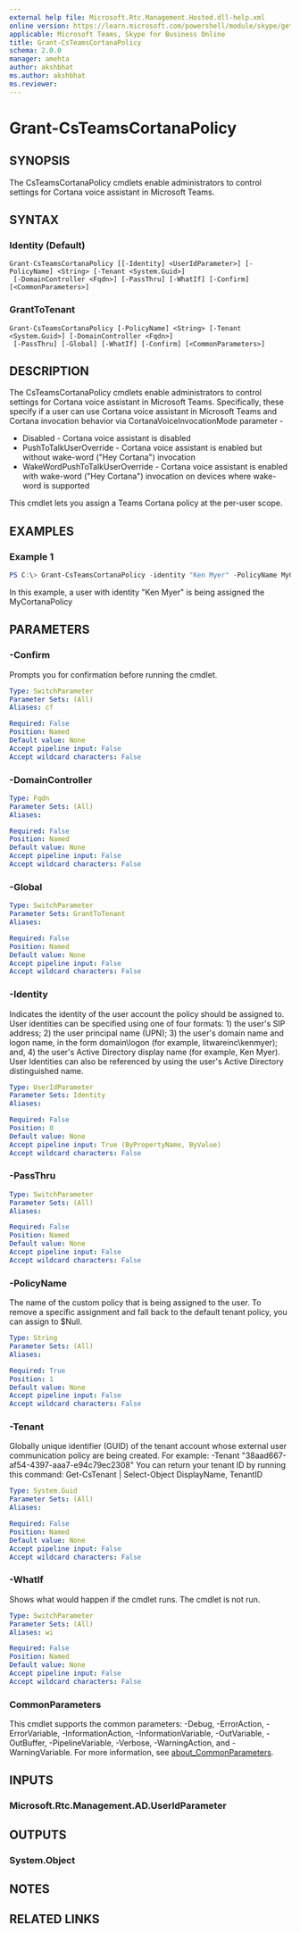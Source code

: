 ```yaml
---
external help file: Microsoft.Rtc.Management.Hosted.dll-help.xml 
online version: https://learn.microsoft.com/powershell/module/skype/get-csteamscortanapolicy
applicable: Microsoft Teams, Skype for Business Online
title: Grant-CsTeamsCortanaPolicy
schema: 2.0.0
manager: amehta
author: akshbhat
ms.author: akshbhat
ms.reviewer:
---
```


# Grant-CsTeamsCortanaPolicy

## SYNOPSIS
The CsTeamsCortanaPolicy cmdlets enable administrators to control settings for Cortana voice assistant in Microsoft Teams.

## SYNTAX

### Identity (Default)
```
Grant-CsTeamsCortanaPolicy [[-Identity] <UserIdParameter>] [-PolicyName] <String> [-Tenant <System.Guid>]
 [-DomainController <Fqdn>] [-PassThru] [-WhatIf] [-Confirm] [<CommonParameters>]
```

### GrantToTenant
```
Grant-CsTeamsCortanaPolicy [-PolicyName] <String> [-Tenant <System.Guid>] [-DomainController <Fqdn>]
 [-PassThru] [-Global] [-WhatIf] [-Confirm] [<CommonParameters>]
```

## DESCRIPTION

The CsTeamsCortanaPolicy cmdlets enable administrators to control settings for Cortana voice assistant in Microsoft Teams. Specifically, these specify if a user can use Cortana voice assistant in Microsoft Teams and Cortana invocation behavior via CortanaVoiceInvocationMode parameter -
* Disabled - Cortana voice assistant is disabled
* PushToTalkUserOverride - Cortana voice assistant is enabled but without wake-word ("Hey Cortana") invocation
* WakeWordPushToTalkUserOverride - Cortana voice assistant is enabled with wake-word ("Hey Cortana") invocation on devices where wake-word is supported

This cmdlet lets you assign a Teams Cortana policy at the per-user scope.

## EXAMPLES

### Example 1
```powershell
PS C:\> Grant-CsTeamsCortanaPolicy -identity "Ken Myer" -PolicyName MyCortanaPolicy
```

In this example, a user with identity "Ken Myer" is being assigned the MyCortanaPolicy

## PARAMETERS

### -Confirm
Prompts you for confirmation before running the cmdlet.

```yaml
Type: SwitchParameter
Parameter Sets: (All)
Aliases: cf

Required: False
Position: Named
Default value: None
Accept pipeline input: False
Accept wildcard characters: False
```

### -DomainController

```yaml
Type: Fqdn
Parameter Sets: (All)
Aliases:

Required: False
Position: Named
Default value: None
Accept pipeline input: False
Accept wildcard characters: False
```

### -Global

```yaml
Type: SwitchParameter
Parameter Sets: GrantToTenant
Aliases:

Required: False
Position: Named
Default value: None
Accept pipeline input: False
Accept wildcard characters: False
```

### -Identity
Indicates the identity of the user account the policy should be assigned to. User identities can be specified using one of four formats: 1) the user's SIP address; 2) the user principal name (UPN); 3) the user's domain name and logon name, in the form domain\logon (for example, litwareinc\kenmyer); and, 4) the user's Active Directory display name (for example, Ken Myer). User Identities can also be referenced by using the user's Active Directory distinguished name.

```yaml
Type: UserIdParameter
Parameter Sets: Identity
Aliases:

Required: False
Position: 0
Default value: None
Accept pipeline input: True (ByPropertyName, ByValue)
Accept wildcard characters: False
```

### -PassThru

```yaml
Type: SwitchParameter
Parameter Sets: (All)
Aliases:

Required: False
Position: Named
Default value: None
Accept pipeline input: False
Accept wildcard characters: False
```

### -PolicyName
The name of the custom policy that is being assigned to the user. To remove a specific assignment and fall back to the default tenant policy, you can assign to $Null.

```yaml
Type: String
Parameter Sets: (All)
Aliases:

Required: True
Position: 1
Default value: None
Accept pipeline input: False
Accept wildcard characters: False
```

### -Tenant
Globally unique identifier (GUID) of the tenant account whose external user communication policy are being created. For example:
-Tenant "38aad667-af54-4397-aaa7-e94c79ec2308"
You can return your tenant ID by running this command:
Get-CsTenant | Select-Object DisplayName, TenantID

```yaml
Type: System.Guid
Parameter Sets: (All)
Aliases:

Required: False
Position: Named
Default value: None
Accept pipeline input: False
Accept wildcard characters: False
```

### -WhatIf
Shows what would happen if the cmdlet runs.
The cmdlet is not run.

```yaml
Type: SwitchParameter
Parameter Sets: (All)
Aliases: wi

Required: False
Position: Named
Default value: None
Accept pipeline input: False
Accept wildcard characters: False
```

### CommonParameters
This cmdlet supports the common parameters: -Debug, -ErrorAction, -ErrorVariable, -InformationAction, -InformationVariable, -OutVariable, -OutBuffer, -PipelineVariable, -Verbose, -WarningAction, and -WarningVariable. For more information, see [about_CommonParameters](http://go.microsoft.com/fwlink/?LinkID=113216).

## INPUTS

### Microsoft.Rtc.Management.AD.UserIdParameter

## OUTPUTS

### System.Object
## NOTES

## RELATED LINKS
